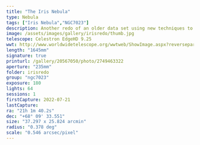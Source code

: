 ```yaml
---
title: "The Iris Nebula"
type: Nebula
tags: ["Iris Nebula","NGC7023"]
description: Another redo of an older data set using new techniques to reveal the structure of this dusty nebula.
image: /assets/images/gallery/irisredo/thumb.jpg
telescope: Celestron EdgeHD 9.25
wwt: http://www.worldwidetelescope.org/wwtweb/ShowImage.aspx?reverseparity=False&scale=0.546349&name=irisredo.jpg&imageurl=https://deepskyworkflows.com/assets/images/gallery/irisredo/irisredo.jpg&credits=Jeremy+Likness+at+DeepSkyWorkflows.com&creditsUrl=https://deepskyworkflows.com&ra=315.164771&dec=67.893372&x=199.2&y=1618.5&rotation=-64.33&thumb=https://deepskyworkflows.com/assets/images/gallery/irisredo/thumb.jpg
length: "1645mm"
signature: true
printurl: /gallery/20567050/photo/2749463322
aperture: "235mm"
folder: irisredo
group: "ngc7023"
exposure: 180
lights: 64
sessions: 1
firstCapture: 2022-07-21 
lastCapture:
ra: "21h 1m 40.2s"
dec: "+68° 09' 33.551"
size: "37.297 x 25.824 arcmin"
radius: "0.378 deg"
scale: "0.546 arcsec/pixel"
---
```

